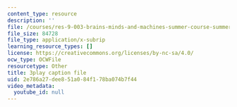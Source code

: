 ```yaml
---
content_type: resource
description: ''
file: /courses/res-9-003-brains-minds-and-machines-summer-course-summer-2015/2e786a27dee851a084f178ba074b7f44_7XvgBI2KV28.vtt
file_size: 84728
file_type: application/x-subrip
learning_resource_types: []
license: https://creativecommons.org/licenses/by-nc-sa/4.0/
ocw_type: OCWFile
resourcetype: Other
title: 3play caption file
uid: 2e786a27-dee8-51a0-84f1-78ba074b7f44
video_metadata:
  youtube_id: null
---
```

